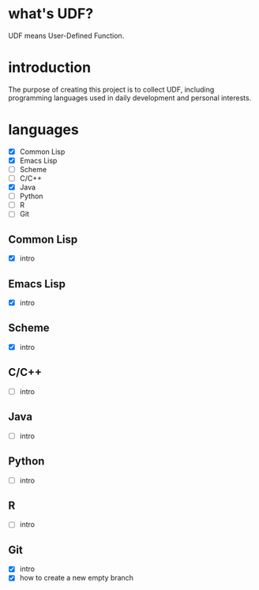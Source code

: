 # what's UDF?

UDF means User-Defined Function.

# introduction

The purpose of creating this project is to collect UDF, including programming languages used in daily development and personal interests.

# languages

- [x] Common Lisp
- [x] Emacs Lisp
- [ ] Scheme
- [ ] C/C++
- [x] Java
- [ ] Python
- [ ] R
- [ ] Git

## Common Lisp

- [x] intro

## Emacs Lisp

- [x] intro

## Scheme

- [x] intro

## C/C++

- [ ] intro

## Java

- [ ] intro

## Python

- [ ] intro

## R

- [ ] intro

## Git

- [x] intro
- [x] how to create a new empty branch
